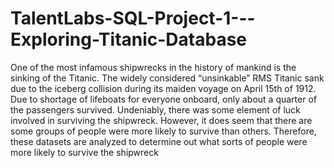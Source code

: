 # TalentLabs-SQL-Project-1---Exploring-Titanic-Database
One of the most infamous shipwrecks in the history of mankind is the sinking of the Titanic. The widely considered “unsinkable” RMS Titanic sank due to the iceberg collision during its maiden voyage on April 15th of 1912. Due to shortage of lifeboats for everyone onboard, only about a quarter of the passengers survived. Undeniably, there was some element of luck involved in surviving the shipwreck. However, it does seem that there are some groups of people were more likely to survive than others. Therefore, these datasets are analyzed to determine out what sorts of people were more likely to survive the shipwreck
